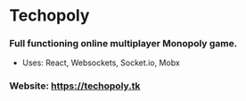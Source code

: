 # Techopoly

### Full functioning online multiplayer Monopoly game.
  - Uses: React, Websockets, Socket.io, Mobx
  

### Website: https://techopoly.tk
